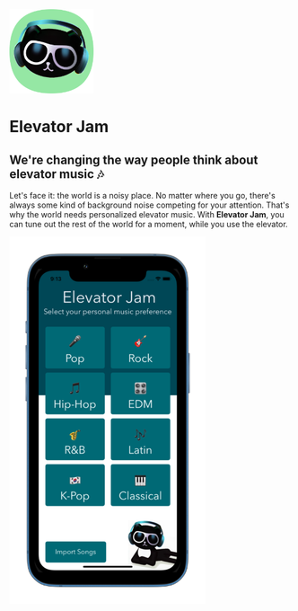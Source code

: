 
<img src="logo.png" width="150">
<h1>Elevator Jam</h1>
<h2>We're changing the way people think about elevator music 🎶</h2>
<p>Let's face it: the world is a noisy place. No matter where you go, there's always some kind of background noise competing for your attention. That's why the world needs personalized elevator music. With <b>Elevator Jam</b>, you can tune out the rest of the world for a moment, while you use the elevator. </p>
<img src="screen.png" width="350">
